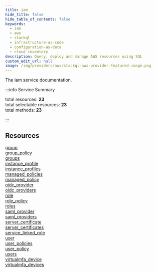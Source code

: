 ```yaml
---
title: iam
hide_title: false
hide_table_of_contents: false
keywords:
  - iam
  - aws
  - stackql
  - infrastructure-as-code
  - configuration-as-data
  - cloud inventory
description: Query, deploy and manage AWS resources using SQL
custom_edit_url: null
image: /img/providers/aws/stackql-aws-provider-featured-image.png
---
```


The iam service documentation.

:::info Service Summary

<div class="row">
<div class="providerDocColumn">
<span>total resources:&nbsp;<b>23</b></span><br />
<span>total selectable resources:&nbsp;<b>23</b></span><br />
<span>total methods:&nbsp;<b>23</b></span><br />
</div>
</div>

:::

## Resources
<div class="row">
<div class="providerDocColumn">
<a href="/providers/awscc/iam/group/">group</a><br />
<a href="/providers/awscc/iam/group_policy/">group_policy</a><br />
<a href="/providers/awscc/iam/groups/">groups</a><br />
<a href="/providers/awscc/iam/instance_profile/">instance_profile</a><br />
<a href="/providers/awscc/iam/instance_profiles/">instance_profiles</a><br />
<a href="/providers/awscc/iam/managed_policies/">managed_policies</a><br />
<a href="/providers/awscc/iam/managed_policy/">managed_policy</a><br />
<a href="/providers/awscc/iam/oidc_provider/">oidc_provider</a><br />
<a href="/providers/awscc/iam/oidc_providers/">oidc_providers</a><br />
<a href="/providers/awscc/iam/role/">role</a><br />
<a href="/providers/awscc/iam/role_policy/">role_policy</a><br />
<a href="/providers/awscc/iam/roles/">roles</a>
</div>
<div class="providerDocColumn">
<a href="/providers/awscc/iam/saml_provider/">saml_provider</a><br />
<a href="/providers/awscc/iam/saml_providers/">saml_providers</a><br />
<a href="/providers/awscc/iam/server_certificate/">server_certificate</a><br />
<a href="/providers/awscc/iam/server_certificates/">server_certificates</a><br />
<a href="/providers/awscc/iam/service_linked_role/">service_linked_role</a><br />
<a href="/providers/awscc/iam/user/">user</a><br />
<a href="/providers/awscc/iam/user_policies/">user_policies</a><br />
<a href="/providers/awscc/iam/user_policy/">user_policy</a><br />
<a href="/providers/awscc/iam/users/">users</a><br />
<a href="/providers/awscc/iam/virtualmfa_device/">virtualmfa_device</a><br />
<a href="/providers/awscc/iam/virtualmfa_devices/">virtualmfa_devices</a>
</div>
</div>